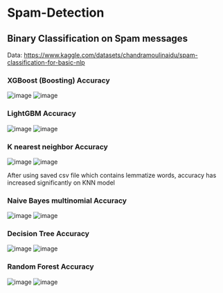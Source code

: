 # Spam-Detection
## Binary Classification on Spam messages

Data: https://www.kaggle.com/datasets/chandramoulinaidu/spam-classification-for-basic-nlp

### XGBoost (Boosting) Accuracy

![image](https://user-images.githubusercontent.com/100010968/202431605-4120a3ac-0f1a-4e49-8ce3-7313ea902d23.png) ![image](https://user-images.githubusercontent.com/100010968/203927123-212abe4b-36b6-4998-a263-db800cd244e4.png)

### LightGBM Accuracy

![image](https://user-images.githubusercontent.com/100010968/202100060-0ade01f5-33b6-48b2-b2ae-28cfada54fe3.png) ![image](https://user-images.githubusercontent.com/100010968/203929355-18f16535-de61-428b-9aac-25bfb391e7db.png)


### K nearest neighbor Accuracy

![image](https://user-images.githubusercontent.com/100010968/202439565-63961535-ee62-43e2-87d2-6905e33a2b56.png) ![image](https://user-images.githubusercontent.com/100010968/203929031-fa28d56a-0b3b-4353-8fe5-eadfd917ac49.png)

After using saved csv file which contains lemmatize words, accuracy has increased significantly on KNN model

### Naive Bayes multinomial Accuracy

![image](https://user-images.githubusercontent.com/100010968/202439719-0d3a9be1-67ec-4351-8bed-148a074e60df.png) ![image](https://user-images.githubusercontent.com/100010968/203928055-ab5484eb-30d7-4dd1-afbf-1e063f022ae9.png)


### Decision Tree Accuracy

![image](https://user-images.githubusercontent.com/100010968/202643856-bd405354-0530-431b-87e6-be01acafcc6e.png) ![image](https://user-images.githubusercontent.com/100010968/203928092-c5b1036f-b361-4914-9a0e-aed047ff1beb.png)

### Random Forest Accuracy

![image](https://user-images.githubusercontent.com/100010968/202966922-b4ab9a81-f232-4f66-bd57-1e2157e70b4c.png) ![image](https://user-images.githubusercontent.com/100010968/203928142-6631d864-5a1e-4be2-abc2-3efbd87215ee.png)

